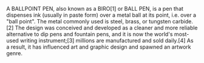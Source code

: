 A BALLPOINT PEN, also known as a BIRO[1] or BALL PEN, is a pen that dispenses ink (usually in paste form) over a metal ball at its point, i.e. over a "ball point". The metal commonly used is steel, brass, or tungsten carbide.[2] The design was conceived and developed as a cleaner and more reliable alternative to dip pens and fountain pens, and it is now the world's most-used writing instrument;[3] millions are manufactured and sold daily.[4] As a result, it has influenced art and graphic design and spawned an artwork genre.
